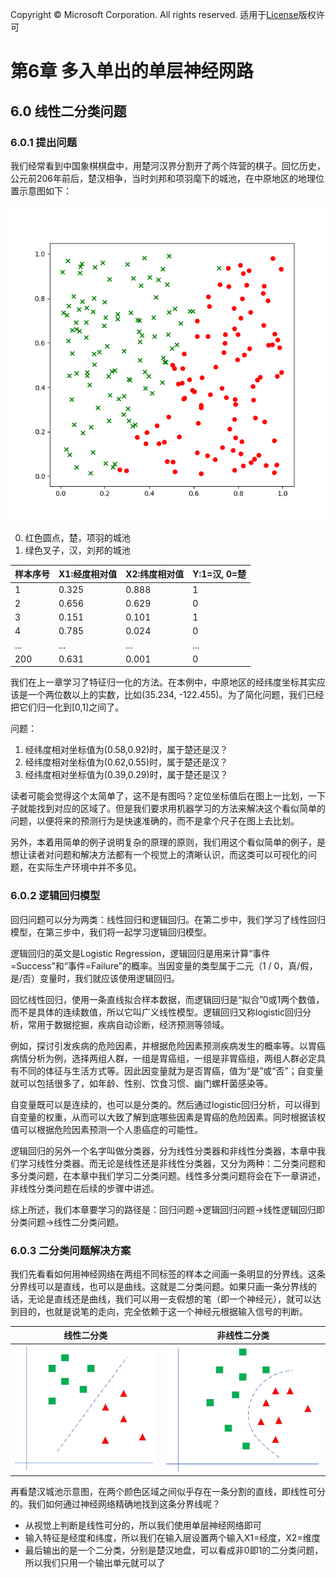 Copyright © Microsoft Corporation. All rights reserved.
  适用于[License](https://github.com/Microsoft/ai-edu/blob/master/LICENSE.md)版权许可
  
# 第6章 多入单出的单层神经网路

## 6.0 线性二分类问题

### 6.0.1 提出问题

我们经常看到中国象棋棋盘中，用楚河汉界分割开了两个阵营的棋子。回忆历史，公元前206年前后，楚汉相争，当时刘邦和项羽麾下的城池，在中原地区的地理位置示意图如下：

<img src="../Images/6/binary_data.png">

0. 红色圆点，楚，项羽的城池
1. 绿色叉子，汉，刘邦的城池

|样本序号|X1:经度相对值|X2:纬度相对值|Y:1=汉, 0=楚|
|---|---|---|---|
|1|0.325|0.888|1|
|2|0.656|0.629|0|
|3|0.151|0.101|1|
|4|0.785|0.024|0|
|...|...|...|...|
|200|0.631|0.001|0|

我们在上一章学习了特征归一化的方法。在本例中，中原地区的经纬度坐标其实应该是一个两位数以上的实数，比如(35.234, -122.455)。为了简化问题，我们已经把它们归一化到[0,1]之间了。

问题：
1. 经纬度相对坐标值为(0.58,0.92)时，属于楚还是汉？
2. 经纬度相对坐标值为(0.62,0.55)时，属于楚还是汉？
3. 经纬度相对坐标值为(0.39,0.29)时，属于楚还是汉？

读者可能会觉得这个太简单了，这不是有图吗？定位坐标值后在图上一比划，一下子就能找到对应的区域了。但是我们要求用机器学习的方法来解决这个看似简单的问题，以便将来的预测行为是快速准确的，而不是拿个尺子在图上去比划。

另外，本着用简单的例子说明复杂的原理的原则，我们用这个看似简单的例子，是想让读者对问题和解决方法都有一个视觉上的清晰认识，而这类可以可视化的问题，在实际生产环境中并不多见。

### 6.0.2 逻辑回归模型

回归问题可以分为两类：线性回归和逻辑回归。在第二步中，我们学习了线性回归模型，在第三步中，我们将一起学习逻辑回归模型。

逻辑回归的英文是Logistic Regression，逻辑回归是用来计算“事件=Success”和“事件=Failure”的概率。当因变量的类型属于二元（1 / 0，真/假，是/否）变量时，我们就应该使用逻辑回归。

回忆线性回归，使用一条直线拟合样本数据，而逻辑回归是“拟合”0或1两个数值，而不是具体的连续数值，所以它叫广义线性模型。逻辑回归又称logistic回归分析，常用于数据挖掘，疾病自动诊断，经济预测等领域。

例如，探讨引发疾病的危险因素，并根据危险因素预测疾病发生的概率等。以胃癌病情分析为例，选择两组人群，一组是胃癌组，一组是非胃癌组，两组人群必定具有不同的体征与生活方式等。因此因变量就为是否胃癌，值为“是”或“否”；自变量就可以包括很多了，如年龄、性别、饮食习惯、幽门螺杆菌感染等。

自变量既可以是连续的，也可以是分类的。然后通过logistic回归分析，可以得到自变量的权重，从而可以大致了解到底哪些因素是胃癌的危险因素。同时根据该权值可以根据危险因素预测一个人患癌症的可能性。

逻辑回归的另外一个名字叫做分类器，分为线性分类器和非线性分类器，本章中我们学习线性分类器。而无论是线性还是非线性分类器，又分为两种：二分类问题和多分类问题，在本章中我们学习二分类问题。线性多分类问题将会在下一章讲述，非线性分类问题在后续的步骤中讲述。

综上所述，我们本章要学习的路径是：回归问题->逻辑回归问题->线性逻辑回归即分类问题->线性二分类问题。


### 6.0.3 二分类问题解决方案

我们先看看如何用神经网络在两组不同标签的样本之间画一条明显的分界线。这条分界线可以是直线，也可以是曲线。这就是二分类问题。如果只画一条分界线的话，无论是直线还是曲线，我们可以用一支假想的笔（即一个神经元），就可以达到目的，也就是说笔的走向，完全依赖于这一个神经元根据输入信号的判断。

|线性二分类|非线性二分类|
|---|---|
|<img src="../Images/6/linear_binary.png"/>|<img src="../Images/6/non_linear_binary.png"/>|

再看楚汉城池示意图，在两个颜色区域之间似乎存在一条分割的直线，即线性可分的。我们如何通过神经网络精确地找到这条分界线呢？

- 从视觉上判断是线性可分的，所以我们使用单层神经网络即可
- 输入特征是经度和纬度，所以我们在输入层设置两个输入X1=经度，X2=维度
- 最后输出的是一个二分类，分别是楚汉地盘，可以看成非0即1的二分类问题，所以我们只用一个输出单元就可以了

